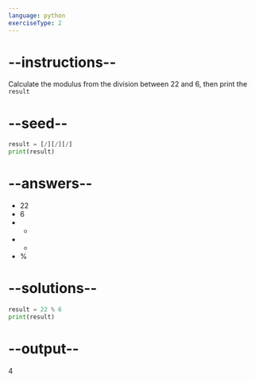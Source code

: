 ```yaml
---
language: python
exerciseType: 2
---
```


# --instructions--

Calculate the modulus from the division between 22 and 6, then print the `result`

# --seed--

```python
result = [/][/][/]
print(result)
```

# --answers--

- 22
- 6
-  - 
-  + 
-  % 

# --solutions--

```python
result = 22 % 6
print(result)
```

# --output--

4
